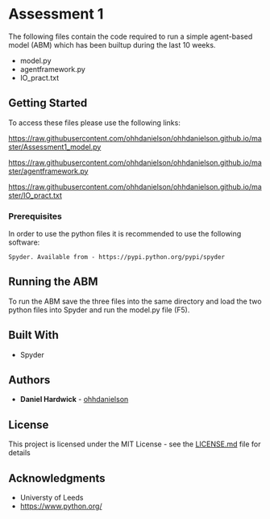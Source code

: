 # Assessment 1 

The following files contain the code required to run a simple agent-based model (ABM) which has been builtup during the last 10 weeks. 

* model.py
* agentframework.py
* IO_pract.txt

## Getting Started

To access these files please use the following links:

https://raw.githubusercontent.com/ohhdanielson/ohhdanielson.github.io/master/Assessment1_model.py

https://raw.githubusercontent.com/ohhdanielson/ohhdanielson.github.io/master/agentframework.py

https://raw.githubusercontent.com/ohhdanielson/ohhdanielson.github.io/master/IO_pract.txt

### Prerequisites

In order to use the python files it is recommended to use the following software:

```
Spyder. Available from - https://pypi.python.org/pypi/spyder
```

## Running the ABM

To run the ABM save the three files into the same directory and load the two python files into Spyder and run the model.py file (F5). 

## Built With

* Spyder 

## Authors

* **Daniel Hardwick** - [ohhdanielson](https://github.com/ohhdanielson)

## License

This project is licensed under the MIT License - see the [LICENSE.md](LICENSE.md) file for details

## Acknowledgments

* Universty of Leeds
* https://www.python.org/

